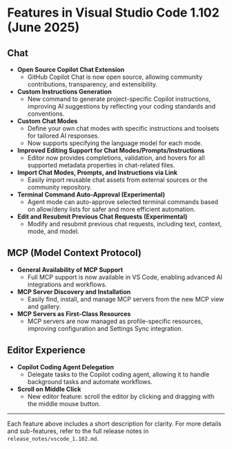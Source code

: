 # Features in Visual Studio Code 1.102 (June 2025)

## Chat

- **Open Source Copilot Chat Extension**
  - GitHub Copilot Chat is now open source, allowing community contributions, transparency, and extensibility.
- **Custom Instructions Generation**
  - New command to generate project-specific Copilot instructions, improving AI suggestions by reflecting your coding standards and conventions.
- **Custom Chat Modes**
  - Define your own chat modes with specific instructions and toolsets for tailored AI responses.
  - Now supports specifying the language model for each mode.
- **Improved Editing Support for Chat Modes/Prompts/Instructions**
  - Editor now provides completions, validation, and hovers for all supported metadata properties in chat-related files.
- **Import Chat Modes, Prompts, and Instructions via Link**
  - Easily import reusable chat assets from external sources or the community repository.
- **Terminal Command Auto-Approval (Experimental)**
  - Agent mode can auto-approve selected terminal commands based on allow/deny lists for safer and more efficient automation.
- **Edit and Resubmit Previous Chat Requests (Experimental)**
  - Modify and resubmit previous chat requests, including text, context, mode, and model.

## MCP (Model Context Protocol)

- **General Availability of MCP Support**
  - Full MCP support is now available in VS Code, enabling advanced AI integrations and workflows.
- **MCP Server Discovery and Installation**
  - Easily find, install, and manage MCP servers from the new MCP view and gallery.
- **MCP Servers as First-Class Resources**
  - MCP servers are now managed as profile-specific resources, improving configuration and Settings Sync integration.

## Editor Experience

- **Copilot Coding Agent Delegation**
  - Delegate tasks to the Copilot coding agent, allowing it to handle background tasks and automate workflows.
- **Scroll on Middle Click**
  - New editor feature: scroll the editor by clicking and dragging with the middle mouse button.

---

Each feature above includes a short description for clarity. For more details and sub-features, refer to the full release notes in `release_notes/vscode_1.102.md`.
